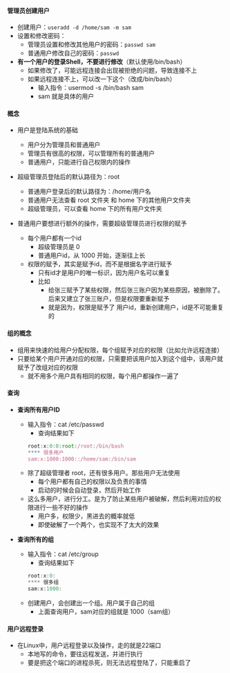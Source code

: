 

#### 管理员创建用户
- 创建用户：`useradd -d /home/sam -m sam`
- 设置和修改密码：
  - 管理员设置和修改其他用户的密码：`passwd sam`
  - 普通用户修改自己的密码：`passwd`
- **有一个用户的登录Shell，不要进行修改**（默认使用/bin/bash）
  - 如果修改了，可能远程连接会出现被拒绝的问题，导致连接不上
  - 如果远程连接不上，可以改一下这个（改成/bin/bash）
    - 输入指令：usermod -s /bin/bash sam
    - sam 就是具体的用户


#### 概念
- 用户是登陆系统的基础
  - 用户分为管理员和普通用户
  - 管理员有很高的权限，可以管理所有的普通用户
  - 普通用户，只能进行自己权限内的操作
- 超级管理员登陆后的默认路径为：root
  - 普通用户登录后的默认路径为：/home/用户名
  - 普通用户无法查看 root 文件夹 和 home 下的其他用户文件夹
  - 超级管理员，可以查看 home 下的所有用户文件夹

- 普通用户要想进行额外的操作，需要超级管理员进行权限的赋予
  - 每个用户都有一个id
    - 超级管理员是 0
    - 普通用户id，从 1000 开始，逐渐往上长
  - 权限的赋予，其实是赋予id，而不是根据名字进行赋予
    - 只有id才是用户的唯一标识，因为用户名可以重复
    - 比如
      - 给张三赋予了某些权限，然后张三账户因为某些原因，被删除了。后来又建立了张三账户，但是权限要重新赋予
      - 就是因为，权限是赋予了 用户id，重新创建用户，id是不可能重复的

#### 组的概念
- 组用来快速的给用户分配权限，每个组赋予对应的权限（比如允许远程连接）
- 只要给某个用户开通对应的权限，只需要把该用户加入到这个组中，该用户就赋予了改组对应的权限
  - 就不用多个用户具有相同的权限，每个用户都操作一遍了



#### 查询
- **查询所有用户ID**
  - 输入指令：cat /etc/passwd
    - 查询结果如下
    ```ts
    root:x:0:0:root:/root:/bin/bash
    **** 很多用户
    sam:x:1000:1000::/home/sam:/bin/sam
    ```
  - 除了超级管理者 root，还有很多用户。那些用户无法使用
    - 每个用户都有自己的权限以及负责的事情
    - 启动的时候会自动登录，然后开始工作
  - 这么多用户，进行分工。是为了防止某些用户被破解，然后利用对应的权限进行一些不好的操作
    - 用户多，权限少，黑进去的概率就低
    - 即使破解了一个两个，也实现不了太大的效果

- **查询所有的组**
  - 输入指令：cat /etc/group
    - 查询结果如下
    ```ts
    root:x:0:
    **** 很多组
    sam:x:1000:
    ```
  - 创建用户，会创建出一个组。用户属于自己的组
    - 上面查询用户，sam对应的组就是 1000（sam组）



#### 用户远程登录
- 在Linux中，用户远程登录以及操作，走的就是22端口
  - 本地写的命令，要往远程发送，并进行执行
  - 要是把这个端口的进程杀死，则无法远程登陆了，只能重启了